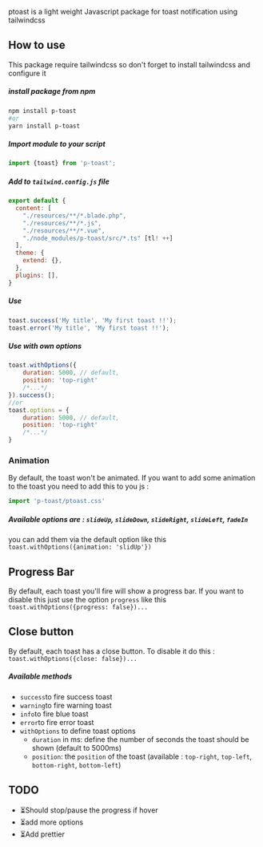 ptoast is a light weight Javascript package for toast notification using tailwindcss

## How to use
This package require tailwindcss so don't forget to install tailwindcss and configure it
##### install package from npm
```bash
npm install p-toast 
#or
yarn install p-toast
```
##### Import module to your script
```javascript
import {toast} from 'p-toast';
```
##### Add to `tailwind.config.js` file
```javascript
export default {
  content: [
    "./resources/**/*.blade.php",
    "./resources/**/*.js",
    "./resources/**/*.vue",
    "./node_modules/p-toast/src/*.ts" [tl! ++]
  ],
  theme: {
    extend: {},
  },
  plugins: [],
}
```

##### Use
```javascript
toast.success('My title', 'My first toast !!');
toast.error('My title', 'My first toast !!');
```
##### Use with own options
```javascript
toast.withOptions({
    duration: 5000, // default,
    position: 'top-right'
    /*...*/
}).success();
//or
toast.options = {
    duration: 5000, // default,
    position: 'top-right'
    /*...*/
}
```

### Animation
By default, the toast won't be animated. If you want to add some animation to the toast you need to add this to you js :

```javascript
import 'p-toast/ptoast.css'
```

##### Available options are : `slideUp`, `slideDown`, `slideRight`, `slideLeft`, `fadeIn`
you can add them via the default option like this `toast.withOptions({animation: 'slidUp'})`
## Progress Bar
By default, each toast you'll fire will show a progress bar. If you want to disable this just use the option `progress` like this
`toast.withOptions({progress: false})...`

## Close button
By default, each toast has a close button. To disable it do this :
`toast.withOptions({close: false})...`


##### Available methods
- `success`to fire success toast
- `warning`to fire warning toast
- `info`to fire blue toast
- `error`to fire error toast
- `withOptions` to define toast options
    - `duration` in ms: define the number of seconds the toast should be shown (default to 5000ms)
    - `position`: the `position` of the toast (available : `top-right`, `top-left`, `bottom-right`, `bottom-left`)

## TODO

- ⏳Should stop/pause the progress if hover
- ⏳add more options
- ⏳Add prettier